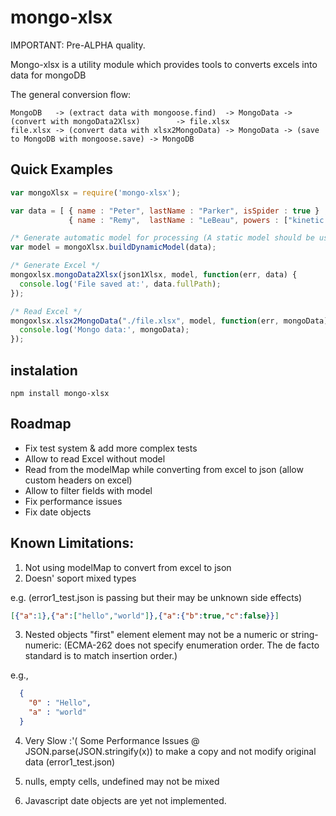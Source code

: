 # mongo-xlsx

IMPORTANT: Pre-ALPHA quality.

Mongo-xlsx is a utility module which provides tools to converts excels into data for mongoDB

The general conversion flow:

```
MongoDB   -> (extract data with mongoose.find)  -> MongoData -> (convert with mongoData2Xlsx)        -> file.xlsx
file.xlsx -> (convert data with xlsx2MongoData) -> MongoData -> (save to MongoDB with mongoose.save) -> MongoDB
```

## Quick Examples 

```javascript
var mongoXlsx = require('mongo-xlsx');

var data = [ { name : "Peter", lastName : "Parker", isSpider : true } , 
             { name : "Remy",  lastName : "LeBeau", powers : ["kinetic cards"] }];

/* Generate automatic model for processing (A static model should be used) */
var model = mongoXlsx.buildDynamicModel(data);

/* Generate Excel */
mongoxlsx.mongoData2Xlsx(json1Xlsx, model, function(err, data) {
  console.log('File saved at:', data.fullPath); 
});
```

```javascript
/* Read Excel */
mongoxlsx.xlsx2MongoData("./file.xlsx", model, function(err, mongoData) {
  console.log('Mongo data:', mongoData); 
});
```


## instalation

`npm install mongo-xlsx`

## Roadmap

- Fix test system & add more complex tests
- Allow to read Excel without model
- Read from the modelMap while converting from excel to json (allow custom headers on excel)
- Allow to filter fields with model
- Fix performance issues
- Fix date objects

## Known Limitations:

1. Not using modelMap to convert from excel to json
2. Doesn' soport mixed types

e.g. (error1_test.json is passing but their may be unknown side effects) 
```json
[{"a":1},{"a":["hello","world"]},{"a":{"b":true,"c":false}}]
```

3. Nested objects "first" element element may not be a numeric or string-numeric:
(ECMA-262 does not specify enumeration order. The de facto standard is to match insertion order.)

e.g., 
```json
  {
    "0" : "Hello",
    "a" : "world"
  }
```

4. Very Slow :'(
Some Performance Issues @ JSON.parse(JSON.stringify(x)) to make a copy and not modify original data (error1_test.json)

5. nulls, empty cells, undefined may not be mixed 

6. Javascript date objects are yet not implemented.